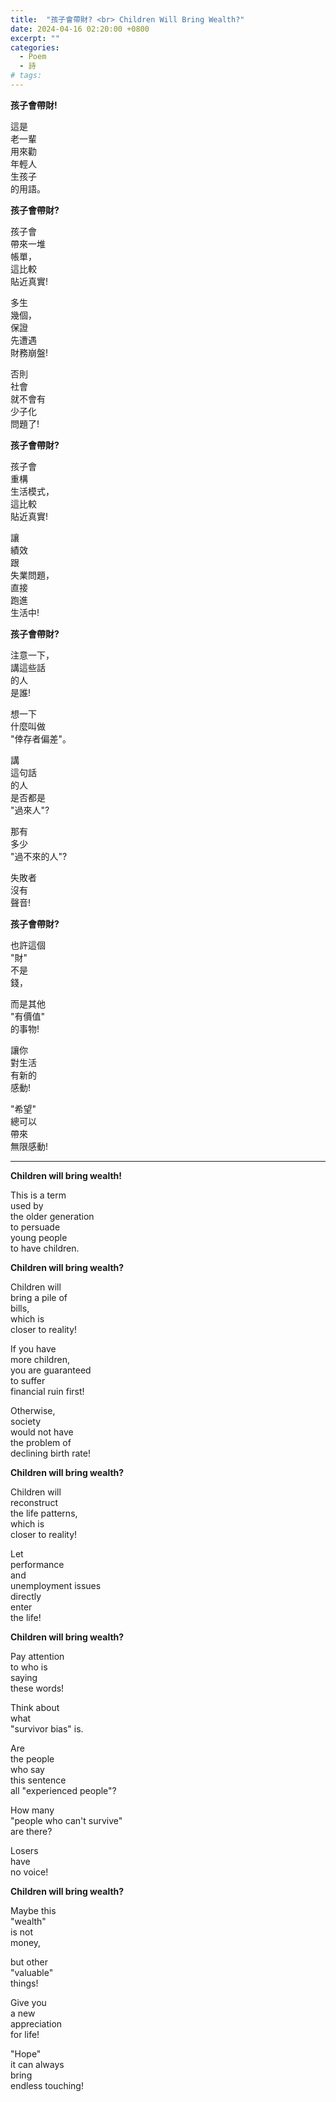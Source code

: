 ```yaml
---
title:  "孩子會帶財? <br> Children Will Bring Wealth?"
date: 2024-04-16 02:20:00 +0800
excerpt: ""
categories: 
  - Poem
  - 詩
# tags:
---
```


**孩子會帶財!**

這是  
老一輩  
用來勸  
年輕人  
生孩子  
的用語。

**孩子會帶財?**

孩子會  
帶來一堆  
帳單，  
這比較  
貼近真實!

多生  
幾個，  
保證  
先遭遇  
財務崩盤!

否則  
社會  
就不會有  
少子化  
問題了!

**孩子會帶財?**

孩子會  
重構  
生活模式，  
這比較  
貼近真實!

讓  
績效  
跟  
失業問題，  
直接  
跑進  
生活中!

**孩子會帶財?**

注意一下，  
講這些話  
的人  
是誰!

想一下  
什麼叫做  
"倖存者偏差"。

講  
這句話  
的人  
是否都是  
"過來人"?

那有  
多少  
"過不來的人"?

失敗者  
沒有  
聲音!

**孩子會帶財?**

也許這個  
"財"  
不是  
錢，

而是其他  
"有價值"  
的事物!

讓你  
對生活  
有新的  
感動!

"希望"  
總可以  
帶來  
無限感動!

---

**Children will bring wealth!**

This is a term  
used by  
the older generation  
to persuade  
young people  
to have children.

**Children will bring wealth?**

Children will  
bring a pile of  
bills,  
which is  
closer to reality!

If you have  
more children,  
you are guaranteed  
to suffer  
financial ruin first!

Otherwise,  
society  
would not have  
the problem of  
declining birth rate!

**Children will bring wealth?**

Children will  
reconstruct  
the life patterns,  
which is  
closer to reality!

Let  
performance  
and  
unemployment issues  
directly  
enter  
the life!

**Children will bring wealth?**

Pay attention  
to who is  
saying  
these words!

Think about  
what  
"survivor bias" is.

Are  
the people  
who say  
this sentence  
all "experienced people"?

How many  
"people who can't survive"  
are there? 

Losers  
have  
no voice!

**Children will bring wealth?**

Maybe this  
"wealth"  
is not  
money, 

but other  
"valuable"  
things!

Give you  
a new  
appreciation  
for life!

"Hope"  
it can always  
bring  
endless touching!
